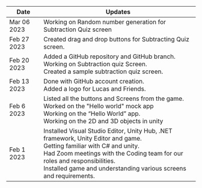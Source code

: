 | Date  | Updates |
| ------------- | ------------- |
| Mar 06 2023 |	Working on Random number generation for Subtraction Quiz screen |
| Feb 27 2023  | Created drag and drop buttons for Subtracting Quiz screen.|
| Feb 20 2023 | Added a GitHub repository and GitHub branch. <br>	Working on Subtraction quiz Screen. <br> Created a sample subtraction quiz screen.|
| Feb 13 2023 |	Done with GitHub account creation. <br> Added a logo for Lucas and Friends. |
| Feb 6 2023 | Listed all the buttons and Screens from the game.<br>	Worked on the "Hello world" mock app <br>	Working on the “Hello World” app. <br> Working on the 2D and 3D  objects in unity |
| Feb 1 2023 | Installed Visual Studio Editor, Unity Hub, .NET framework, Unity Editor and game. <br>	Getting familiar with C# and unity. <br> Had Zoom meetings with the Coding team for our roles and responsibilities. <br> Installed game and understanding various screens and requirements. |
